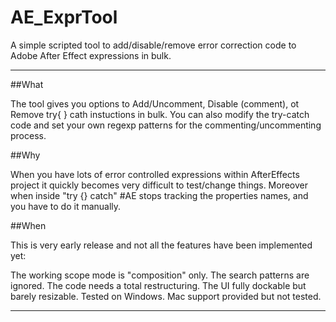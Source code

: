 AE_ExprTool
===========

A simple scripted tool to add/disable/remove error correction code to Adobe After Effect expressions in bulk.

---

##What

The tool gives you options to Add/Uncomment, Disable (comment), ot Remove try{ } cath instuctions in bulk.
You can also modify the try-catch code and set your own regexp patterns for the commenting/uncommenting process.

##Why

When you have lots of error controlled expressions within AfterEffects project it quickly becomes very
difficult to test/change things. Moreover when inside "try {} catch" #AE stops tracking the properties
names, and you have to do it manually.

##When

This is very early release and not all the features have been implemented yet:

The working scope mode is "composition" only. 
The search patterns are ignored.
The code needs a total restructuring.
The UI fully dockable but barely resizable.
Tested on Windows. Mac support provided but not tested.

---
